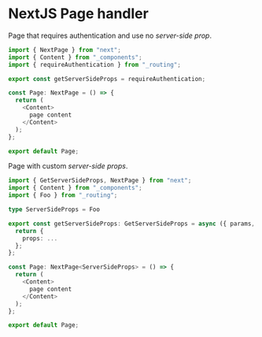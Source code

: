 # NextJS Page handler

Page that requires authentication and use no *server-side prop*.

```ts
import { NextPage } from "next";
import { Content } from "_components";
import { requireAuthentication } from "_routing";

export const getServerSideProps = requireAuthentication;

const Page: NextPage = () => {
  return (
    <Content>
      page content
    </Content>
  );
};

export default Page;
```

Page with custom *server-side props*.

```ts
import { GetServerSideProps, NextPage } from "next";
import { Content } from "_components";
import { Foo } from "_routing";

type ServerSideProps = Foo

export const getServerSideProps: GetServerSideProps = async ({ params, req }) => {
  return {
    props: ...
  };
};

const Page: NextPage<ServerSideProps> = () => {
  return (
    <Content>
      page content
    </Content>
  );
};

export default Page;
```

